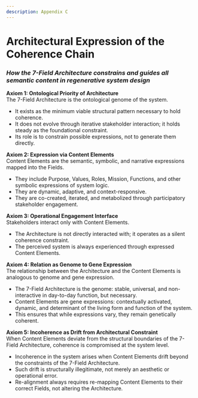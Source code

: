 ```yaml
---
description: Appendix C
---
```


# Architectural Expression of the Coherence Chain

### _How the 7-Field Architecture constrains and guides all semantic content in regenerative system design_

**Axiom 1: Ontological Priority of Architecture**\
The 7-Field Architecture is the ontological genome of the system.

* It exists as the minimum viable structural pattern necessary to hold coherence.
* It does not evolve through iterative stakeholder interaction; it holds steady as the foundational constraint.
* Its role is to constrain possible expressions, not to generate them directly.

**Axiom 2: Expression via Content Elements**\
Content Elements are the semantic, symbolic, and narrative expressions mapped into the Fields.

* They include Purpose, Values, Roles, Mission, Functions, and other symbolic expressions of system logic.
* They are dynamic, adaptive, and context-responsive.
* They are co-created, iterated, and metabolized through participatory stakeholder engagement.

**Axiom 3: Operational Engagement Interface**\
Stakeholders interact only with Content Elements.

* The Architecture is not directly interacted with; it operates as a silent coherence constraint.
* The perceived system is always experienced through expressed Content Elements.

**Axiom 4: Relation as Genome to Gene Expression**\
The relationship between the Architecture and the Content Elements is analogous to genome and gene expression.

* The 7-Field Architecture is the genome: stable, universal, and non-interactive in day-to-day function, but necessary.
* Content Elements are gene expressions: contextually activated, dynamic, and determinant of the living form and function of the system.
* This ensures that while expressions vary, they remain genetically coherent.

**Axiom 5: Incoherence as Drift from Architectural Constraint**\
When Content Elements deviate from the structural boundaries of the 7-Field Architecture, coherence is compromised at the system level.

* Incoherence in the system arises when Content Elements drift beyond the constraints of the 7-Field Architecture.
* Such drift is structurally illegitimate, not merely an aesthetic or operational error.
* Re-alignment always requires re-mapping Content Elements to their correct Fields, not altering the Architecture.
